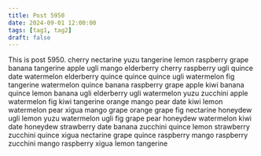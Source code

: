 ```yaml
---
title: Post 5950
date: 2024-09-01 12:00:00
tags: [tag1, tag2]
draft: false
---
```

This is post 5950.
cherry
nectarine
yuzu
tangerine
lemon
raspberry
grape
banana
tangerine
apple
ugli
mango
elderberry
cherry
raspberry
ugli
quince
date
watermelon
elderberry
quince
quince
quince
ugli
watermelon
fig
tangerine
watermelon
quince
banana
raspberry
grape
apple
kiwi
banana
quince
lemon
banana
ugli
elderberry
ugli
watermelon
yuzu
zucchini
apple
watermelon
fig
kiwi
tangerine
orange
mango
pear
date
kiwi
lemon
watermelon
pear
xigua
mango
grape
orange
grape
fig
nectarine
honeydew
ugli
lemon
yuzu
watermelon
ugli
fig
grape
pear
honeydew
watermelon
kiwi
date
honeydew
strawberry
date
banana
zucchini
quince
lemon
strawberry
zucchini
quince
xigua
nectarine
grape
quince
raspberry
mango
raspberry
zucchini
mango
raspberry
xigua
lemon
tangerine
